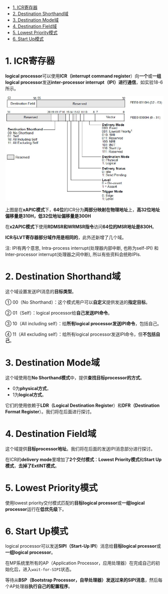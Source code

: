 
<!-- @import "[TOC]" {cmd="toc" depthFrom=1 depthTo=6 orderedList=false} -->

<!-- code_chunk_output -->

- [1. ICR寄存器](#1-icr寄存器)
- [2. Destination Shorthand域](#2-destination-shorthand域)
- [3. Destination Mode域](#3-destination-mode域)
- [4. Destination Field域](#4-destination-field域)
- [5. Lowest Priority模式](#5-lowest-priority模式)
- [6. Start Up模式](#6-start-up模式)

<!-- /code_chunk_output -->

# 1. ICR寄存器

**logical processor**可以使用**ICR（interrupt command register**）向**一个**或**一组logical processor**发送**inter-processor interrupt（IPI）进行通信**，如实验18-6所示。

![config](./images/39.png)

上图是在**xAPIC模式**下，**64位**的ICR分为**两部分映射在物理地址**上，**高32位地址偏移量是310H，低32位地址偏移量是300H**

在**x2APIC模式**下使用**RDMSR和WRMSR指令**访问**64位的MSR地址是830H**。

**ICR与LVT寄存器部分域作用是相同的**，此外还新增了几个域。

注: IPI有两个意思, Intra-process interrupt(处理器内部中断, 也称为self-IPI) 和 Inter-processor interrupt(处理器之间中断), 所以有些资料会统称IPIs.

# 2. Destination Shorthand域

这个域设置发送IPI消息的**目标类型**。

① 00（No Shorthand）：这个模式用户可以**自定义**提供发送的**指定目标**。

② 01（Self）：logical processor给**自己发送IPI命令**。

③ 10（All including self）：给**所有logical processor发送IPI命令**，包括自己。

④ 11（All excluding self）：给所有logical processor发送IPI命令，但**不包括自己**。

# 3. Destination Mode域

这个域使用在**No Shorthand模式**中，提供**查找目标processor的方式**。

- 0为**physical方式**，
- 1为**logical方式**。

它们的使用依赖于**LDR（Logical Destination Register**）和**DFR（Destination Format Register**）。我们将在后面进行探讨。

# 4. Destination Field域

这个域提供**目标processor地址**。我们将在后面的发送IPI消息部分进行探讨。

在ICR的**delivery mode**里增加了**2个交付模式**：**Lowest Priority模式**和**Start Up模式**，**去掉了ExtINT模式**。

# 5. Lowest Priority模式

使用lowest priority交付模式匹配的**目标logical prcessor**或**一组logical processor**运行在**低优先级**下。

# 6. Start Up模式

logical processor可以发送**SIPI（Start\-Up IPI**）消息给**目标logical prcessor**或**一组logical processor**。

在MP系统里所有的AP（Application Processor，应用处理器）在完成自己的初始化后，进入`wait-for-SIPI`状态。

等待从**BSP（Bootstrap Processor，自举处理器）发送过来的SIPI消息**，然后每个AP处理器**执行自己的配置程序**。